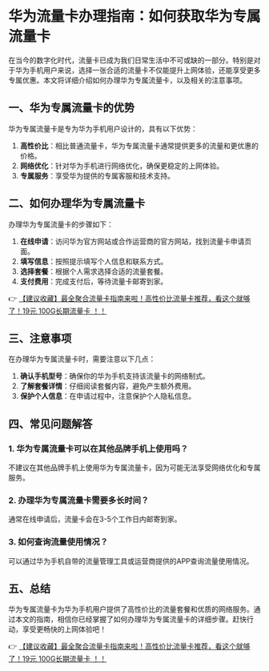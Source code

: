 # 华为流量卡办理指南：如何获取华为专属流量卡

在当今的数字化时代，流量卡已成为我们日常生活中不可或缺的一部分。特别是对于华为手机用户来说，选择一张合适的流量卡不仅能提升上网体验，还能享受更多专属优惠。本文将详细介绍如何办理华为专属流量卡，以及相关的注意事项。

## 一、华为专属流量卡的优势

华为专属流量卡是专为华为手机用户设计的，具有以下优势：

1. **高性价比**：相比普通流量卡，华为专属流量卡通常提供更多的流量和更优惠的价格。
2. **网络优化**：针对华为手机进行网络优化，确保更稳定的上网体验。
3. **专属服务**：享受华为提供的专属客服和技术支持。

## 二、如何办理华为专属流量卡

办理华为专属流量卡的步骤如下：

1. **在线申请**：访问华为官方网站或合作运营商的官方网站，找到流量卡申请页面。
2. **填写信息**：按照提示填写个人信息和联系方式。
3. **选择套餐**：根据个人需求选择合适的流量套餐。
4. **支付费用**：完成支付后，等待流量卡邮寄到家。

👉 [【建议收藏】最全聚合流量卡指南来啦！高性价比流量卡推荐，看这个就够了！19元 100G长期流量卡 ！！](https://bit.ly/Liuliangka)

## 三、注意事项

在办理华为专属流量卡时，需要注意以下几点：

1. **确认手机型号**：确保你的华为手机支持该流量卡的网络制式。
2. **了解套餐详情**：仔细阅读套餐内容，避免产生额外费用。
3. **保护个人信息**：在申请过程中，注意保护个人隐私信息。

## 四、常见问题解答

### 1. 华为专属流量卡可以在其他品牌手机上使用吗？

不建议在其他品牌手机上使用华为专属流量卡，因为可能无法享受网络优化和专属服务。

### 2. 办理华为专属流量卡需要多长时间？

通常在线申请后，流量卡会在3-5个工作日内邮寄到家。

### 3. 如何查询流量使用情况？

可以通过华为手机自带的流量管理工具或运营商提供的APP查询流量使用情况。

## 五、总结

华为专属流量卡为华为手机用户提供了高性价比的流量套餐和优质的网络服务。通过本文的指南，相信你已经掌握了如何办理华为专属流量卡的详细步骤。赶快行动，享受更畅快的上网体验吧！

👉 [【建议收藏】最全聚合流量卡指南来啦！高性价比流量卡推荐，看这个就够了！19元 100G长期流量卡 ！！](https://bit.ly/Liuliangka)